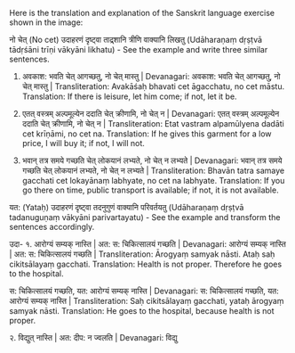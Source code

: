 Here is the translation and explanation of the Sanskrit language exercise shown in the image:

नो चेत् (No cet)
उदाहरणं दृष्ट्वा ताद्र्शानि त्रीणि वाक्यानि लिखतु (Udāharaṇaṃ dṛṣṭvā tādṛśāni trīṇi vākyāni likhatu) - See the example and write three similar sentences.

1. अवकाश: भवति चेत् आगच्छतु, नो चेत् मास्तु | 
Devanagari: अवकाश: भवति चेत् आगच्छतु, नो चेत् मास्तु |
Transliteration: Avakāśaḥ bhavati cet āgacchatu, no cet māstu.
Translation: If there is leisure, let him come; if not, let it be.

2. एतत् वस्त्रम् अल्पमूल्येन ददाति चेत् क्रीणामि, नो चेत् न |
Devanagari: एतत् वस्त्रम् अल्पमूल्येन ददाति चेत् क्रीणामि, नो चेत् न | 
Transliteration: Etat vastram alpamūlyena dadāti cet krīṇāmi, no cet na.
Translation: If he gives this garment for a low price, I will buy it; if not, I will not.

3. भवान् तत्र समये गच्छति चेत् लोकयानं लभ्यते, नो चेत् न लभ्यते |
Devanagari: भवान् तत्र समये गच्छति चेत् लोकयानं लभ्यते, नो चेत् न लभ्यते |
Transliteration: Bhavān tatra samaye gacchati cet lokayānaṃ labhyate, no cet na labhyate.
Translation: If you go there on time, public transport is available; if not, it is not available.

यत: (Yataḥ)
उदाहरणं दृष्ट्वा तदनुगुणं वाक्यानि परिवर्तयतु (Udāharaṇaṃ dṛṣṭvā tadanuguṇaṃ vākyāni parivartayatu) - See the example and transform the sentences accordingly.

उदा- १. आरोग्यं सम्यक् नास्ति | अत: स: चिकित्सालयं गच्छति |
Devanagari: आरोग्यं सम्यक् नास्ति | अत: स: चिकित्सालयं गच्छति | 
Transliteration: Ārogyaṃ samyak nāsti. Ataḥ saḥ cikitsālayaṃ gacchati.
Translation: Health is not proper. Therefore he goes to the hospital.

स: चिकित्सालयं गच्छति, यत: आरोग्यं सम्यक् नास्ति |
Devanagari: स: चिकित्सालयं गच्छति, यत: आरोग्यं सम्यक् नास्ति |
Transliteration: Saḥ cikitsālayaṃ gacchati, yataḥ ārogyaṃ samyak nāsti.
Translation: He goes to the hospital, because health is not proper.

२. विद्युत् नास्ति | अत: दीप: न ज्वलति | 
Devanagari: विद्यु